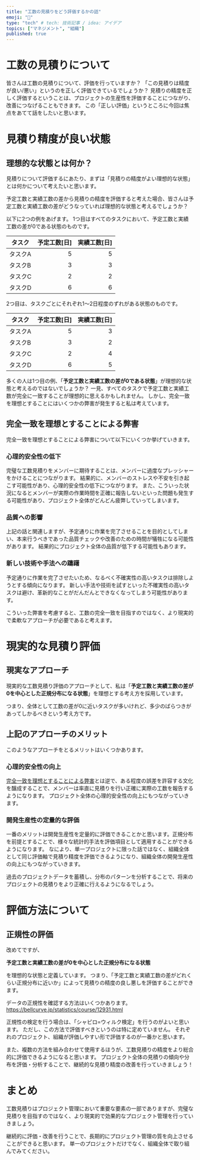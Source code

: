 ```yaml
---
title: "工数の見積りをどう評価するかの話"
emoji: "👻"
type: "tech" # tech: 技術記事 / idea: アイデア
topics: ["マネジメント", "組織"]
published: true
---
```


# 工数の見積りについて

皆さんは工数の見積りについて、評価を行っていますか？
「この見積りは精度が良い/悪い」というのを正しく評価できているでしょうか？
見積りの精度を正しく評価するということは、プロジェクトの生産性を評価することにつながり、改善につなげることもできます。
この「正しい評価」というところに今回は焦点をあてて話をしたいと思います。

# 見積り精度が良い状態

## 理想的な状態とは何か？

見積りについて評価するにあたり、まずは「見積りの精度がよい理想的な状態」とは何かについて考えたいと思います。

予定工数と実績工数の差から見積りの精度を評価すると考えた場合、皆さんは予定工数と実績工数の差がどうなっていれば理想的な状態と考えるでしょうか？

以下に2つの例をあげます。
1つ目はすべてのタスクにおいて、予定工数と実績工数の差が0である状態のものです。

|タスク|予定工数[日]|実績工数[日]|
|---|--:|--:|
|タスクA|5|5|
|タスクB|3|3|
|タスクC|2|2|
|タスクD|6|6|

2つ目は、タスクごとにそれぞれ1～2日程度のずれがある状態のものです。

|タスク|予定工数[日]|実績工数[日]|
|---|--:|--:|
|タスクA|5|3|
|タスクB|3|2|
|タスクC|2|4|
|タスクD|6|5|

多くの人は1つ目の例、「**予定工数と実績工数の差が0である状態**」が理想的な状態と考えるのではないでしょうか？
一見、すべてのタスクで予定工数と実績工数が完全に一致することが理想的に思えるかもしれません。
しかし、完全一致を理想とすることにはいくつかの弊害が発生すると私は考えています。

## 完全一致を理想とすることによる弊害

完全一致を理想とすることによる弊害について以下にいくつか挙げていきます。

### 心理的安全性の低下

完璧な工数見積りをメンバーに期待することは、メンバーに過度なプレッシャーをかけることにつながります。
結果的に、メンバーのストレスや不安を引き起こす可能性があり、心理的安全性の低下につながります。
また、こういった状況になるとメンバーが実際の作業時間を正確に報告しないといった問題も発生する可能性があり、プロジェクト全体がどんどん疲弊していってしまいます。

### 品質への影響

上記の話と関連しますが、予定通りに作業を完了させることを目的としてしまい、本来行うべきであった品質チェックや改善のための時間が犠牲になる可能性があります。
結果的にプロジェクト全体の品質が低下する可能性もあります。

### 新しい技術や手法への躊躇

予定通りに作業を完了させたいため、なるべく不確実性の高いタスクは排除しようとする傾向になります。
新しい手法や技術を試すといった不確実性の高いタスクは避け、革新的なことがだんだんとできなくなってしまう可能性があります。

こういった弊害を考慮すると、工数の完全一致を目指すのではなく、より現実的で柔軟なアプローチが必要であると考えます。

# 現実的な見積り評価

## 現実なアプローチ

現実的な工数見積り評価のアプローチとして、私は「**予定工数と実績工数の差が0を中心とした正規分布になる状態**」を理想とする考え方を採用しています。

つまり、全体として工数の差が0に近いタスクが多いけれど、多少のばらつきがあってしかるべきという考え方です。

## 上記のアプローチのメリット

このようなアプローチをとるメリットはいくつかあります。

### 心理的安全性の向上

[完全一致を理想とすることによる弊害](#完全一致を理想とすることによる弊害)とは逆で、ある程度の誤差を許容する文化を醸成することで、メンバーは率直に見積りを行い正確に実際の工数を報告するようになります。
プロジェクト全体の心理的安全性の向上にもつながっていきます。

### 開発生産性の定量的な評価

一番のメリットは開発生産性を定量的に評価できることかと思います。正規分布を前提とすることで、様々な統計的手法を評価項目として適用することができるようになります。
なにより、単一プロジェクトに限った話ではなく、組織全体として同じ評価軸で見積り精度を評価できるようになり、組織全体の開発生産性の向上にもつながっていきます。

過去のプロジェクトデータを蓄積し、分布のパターンを分析することで、将来のプロジェクトの見積りをより正確に行えるようになるでしょう。

# 評価方法について

## 正規性の評価

改めてですが、

**予定工数と実績工数の差が0を中心とした正規分布になる状態**

を理想的な状態と定義しています。
つまり、「予定工数と実績工数の差がどれくらい正規分布に近いか」によって見積りの精度の良し悪しを評価することができます。

データの正規性を確認する方法はいくつかあります。
https://bellcurve.jp/statistics/course/12931.html

正規性の検定を行う場合は、「シャピロ=ウィルク検定」を行うのがよいと思います。
ただし、この方法で評価すべきというのは特に定めていません。
それぞれのプロジェクト、組織が評価しやすい形で評価するのが一番かと思います。

また、複数の方法を組み合わせて使用するほうが、工数見積りの精度をより総合的に評価できるようになると思います。
プロジェクト全体の見積りの傾向や分布を評価・分析することで、継続的な見積り精度の改善を行っていきましょう！

# まとめ

工数見積りはプロジェクト管理において重要な要素の一部でありますが、完璧な見積りを目指すのではなく、より現実的で効果的なプロジェクト管理を行っていきましょう。

継続的に評価・改善を行うことで、長期的にプロジェクト管理の質を向上させることができると思います。
単一のプロジェクトだけでなく、組織全体で取り組んでみてください。

